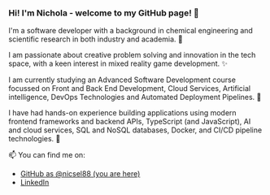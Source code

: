 ### Hi! I'm Nichola - welcome to my GitHub page! 👋

I'm a software developer with a background in chemical engineering and scientific research in both industry and academia. 🔭

I am passionate about creative problem solving and innovation in the tech space, with a keen interest in mixed reality game development. ✨

I am currently studying an Advanced Software Development course focussed on Front and Back End Development, Cloud Services, Artificial intelligence, DevOps Technologies and Automated Deployment Pipelines. 🌱

I have had hands-on experience building applications using modern frontend frameworks and backend APIs, TypeScript (and JavaScript), AI and cloud services, SQL and NoSQL databases, Docker, and CI/CD pipeline technologies. 🤖

📫 You can find me on:

* [GitHub as @nicsel88 (you are here)](https://github.com/nicsel88)
* [LinkedIn](https://linkedin.com/in/nichola-selway-0b115a29)
